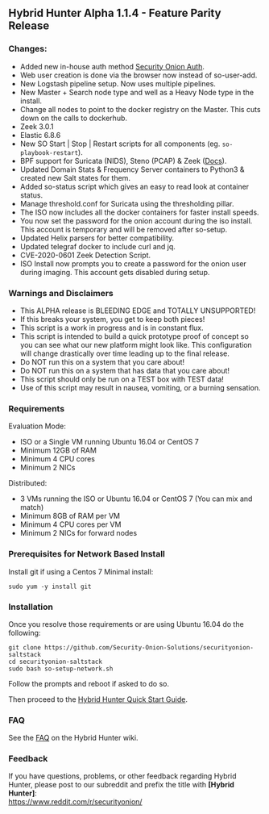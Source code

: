 ## Hybrid Hunter Alpha 1.1.4 - Feature Parity Release

### Changes:

- Added new in-house auth method [Security Onion Auth](https://github.com/Security-Onion-Solutions/securityonion-auth).
- Web user creation is done via the browser now instead of so-user-add.
- New Logstash pipeline setup. Now uses multiple pipelines.
- New Master + Search node type and well as a Heavy Node type in the install. 
- Change all nodes to point to the docker registry on the Master. This cuts down on the calls to dockerhub.
- Zeek 3.0.1
- Elastic 6.8.6
- New SO Start | Stop | Restart scripts for all components (eg. `so-playbook-restart`).
- BPF support for Suricata (NIDS), Steno (PCAP) & Zeek ([Docs](https://github.com/Security-Onion-Solutions/securityonion-saltstack/wiki/BPF)).
- Updated Domain Stats & Frequency Server containers to Python3 & created new Salt states for them.
- Added so-status script which gives an easy to read look at container status.
- Manage threshold.conf for Suricata using the thresholding pillar.
- The ISO now includes all the docker containers for faster install speeds.
- You now set the password for the onion account during the iso install. This account is temporary and will be removed after so-setup. 
- Updated Helix parsers for better compatibility.
- Updated telegraf docker to include curl and jq.
- CVE-2020-0601 Zeek Detection Script. 
- ISO Install now prompts you to create a password for the onion user during imaging. This account gets disabled during setup.


### Warnings and Disclaimers

- This ALPHA release is BLEEDING EDGE and TOTALLY UNSUPPORTED!  
- If this breaks your system, you get to keep both pieces!  
- This script is a work in progress and is in constant flux.  
- This script is intended to build a quick prototype proof of concept so you can see what our new platform might look like.  This configuration will change drastically over time leading up to the final release.  
- Do NOT run this on a system that you care about!  
- Do NOT run this on a system that has data that you care about!  
- This script should only be run on a TEST box with TEST data!  
- Use of this script may result in nausea, vomiting, or a burning sensation.  

### Requirements

Evaluation Mode:

- ISO or a Single VM running Ubuntu 16.04 or CentOS 7
- Minimum 12GB of RAM
- Minimum 4 CPU cores
- Minimum 2 NICs

Distributed:

- 3 VMs running the ISO or Ubuntu 16.04 or CentOS 7 (You can mix and match)
- Minimum 8GB of RAM per VM
- Minimum 4 CPU cores per VM
- Minimum 2 NICs for forward nodes

### Prerequisites for Network Based Install

Install git if using a Centos 7 Minimal install:

```sudo yum -y install git```

### Installation

Once you resolve those requirements or are using Ubuntu 16.04 do the following:

```
git clone https://github.com/Security-Onion-Solutions/securityonion-saltstack
cd securityonion-saltstack
sudo bash so-setup-network.sh
```
Follow the prompts and reboot if asked to do so.

Then proceed to the [Hybrid Hunter Quick Start Guide](https://github.com/Security-Onion-Solutions/securityonion-saltstack/wiki/Hybrid-Hunter-Quick-Start-Guide).

### FAQ
See the [FAQ](https://github.com/Security-Onion-Solutions/securityonion-saltstack/wiki/FAQ) on the Hybrid Hunter wiki.

### Feedback
If you have questions, problems, or other feedback regarding Hybrid Hunter, please post to our subreddit and prefix the title with **[Hybrid Hunter]**:<br>
https://www.reddit.com/r/securityonion/
